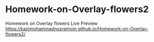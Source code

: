 # Homework-on-Overlay-flowers2
Homework on Overlay flowers
Live Preview
https://kazimohammadnozremoin.github.io/Homework-on-Overlay-flowers2/
